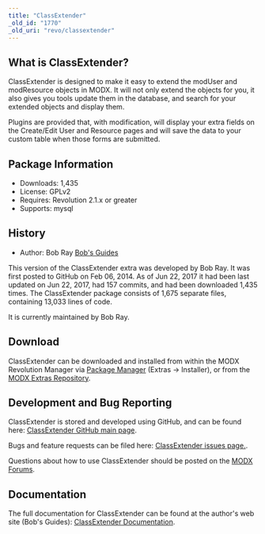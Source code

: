 ```yaml
---
title: "ClassExtender"
_old_id: "1770"
_old_uri: "revo/classextender"
---
```


## What is ClassExtender?

ClassExtender is designed to make it easy to extend the modUser and modResource objects in MODX. It will not only extend the objects for you, it also gives you tools update them in the database, and search for your extended objects and display them.

Plugins are provided that, with modification, will display your extra fields on the Create/Edit User and Resource pages and will save the data to your custom table when those forms are submitted.

## Package Information

- Downloads: 1,435
- License: GPLv2
- Requires: Revolution 2.1.x or greater
- Supports: mysql

## History

- Author: Bob Ray [Bob's Guides](https://bobsguides.com)

This version of the ClassExtender extra was developed by Bob Ray. It was first posted to GitHub on Feb 06, 2014. As of Jun 22, 2017 it had been last updated on Jun 22, 2017, had 157 commits, and had been downloaded 1,435 times. The ClassExtender package consists of 1,675 separate files, containing 13,033 lines of code.

It is currently maintained by Bob Ray.

## Download

ClassExtender can be downloaded and installed from within the MODX Revolution Manager via [Package Manager](developing-in-modx/advanced-development/package-management "Package Manager") (Extras -> Installer), or from the [MODX Extras Repository](https://modx.com/extras/package/classextender).

## Development and Bug Reporting

ClassExtender is stored and developed using GitHub, and can be found here: [ClassExtender GitHub main page](https://github.com/BobRay/ClassExtender).

Bugs and feature requests can be filed here: [ClassExtender issues page.](https://github.com/BobRay/ClassExtender/issues).

Questions about how to use ClassExtender should be posted on the [MODX Forums](https://forums.modx.com).

## Documentation

The full documentation for ClassExtender can be found at the author's web site (Bob's Guides): [ClassExtender Documentation](https://bobsguides.com/classextender-class.html).
